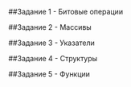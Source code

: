##Задание 1 - Битовые операции

##Задание 2 - Массивы

##Задание 3 - Указатели

##Задание 4 - Структуры

##Задание 5 - Функции